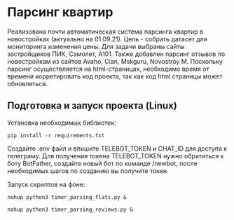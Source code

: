 # Парсинг квартир

Реализована почти автоматическая система парсинга квартир в новостройках (актуально на 01.09.21). Цель - собрать датасет для мониторинга изменения цены. Для задачи выбраны сайты застройщиков ПИК, Самолет, А101. Также добавлен парсинг отзывов по новостройкам из сайтов Avaho, Cian, Mskguru, Novostroy M. Поскольку парсинг осуществляется на html-страницах, необходимо время от времени корретировать код проекта, так как код html страницы может обновляться.

## Подготовка и запуск проекта (Linux)

Установка необходимых библиотек:

```
pip install -r requirements.txt
```

Cоздайте .env файл и впишите TELEBOT_TOKEN и CHAT_ID для доступа к телеграму. Для получения токена TELEBOT_TOKEN нужно обратиться к боту BotFather, создайте новый бот по команде /newbot, после необходимых шагов по созданию вы получите токен.

Запуск скриптов на фоне:

```
nohup python3 timer_parsing_flats.py &
```
```
nohup python3 timer_parsing_reviews.py &
```
